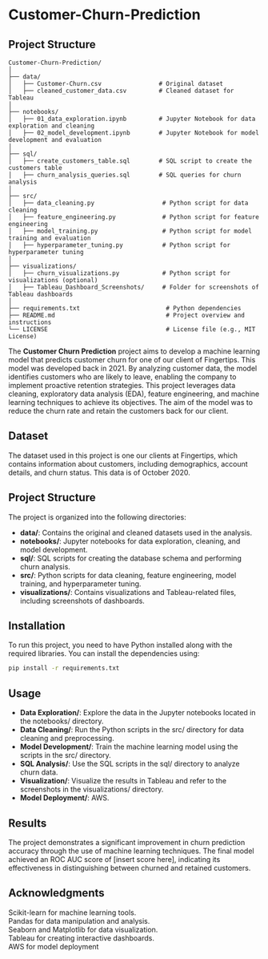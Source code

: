 # Customer-Churn-Prediction

## Project Structure
```
Customer-Churn-Prediction/
│
├── data/
│   ├── Customer-Churn.csv                # Original dataset
│   ├── cleaned_customer_data.csv         # Cleaned dataset for Tableau
│
├── notebooks/
│   ├── 01_data_exploration.ipynb         # Jupyter Notebook for data exploration and cleaning
│   ├── 02_model_development.ipynb        # Jupyter Notebook for model development and evaluation
│
├── sql/
│   ├── create_customers_table.sql        # SQL script to create the customers table
│   ├── churn_analysis_queries.sql        # SQL queries for churn analysis
│
├── src/
│   ├── data_cleaning.py                   # Python script for data cleaning
│   ├── feature_engineering.py             # Python script for feature engineering
│   ├── model_training.py                  # Python script for model training and evaluation
│   ├── hyperparameter_tuning.py           # Python script for hyperparameter tuning
│
├── visualizations/
│   ├── churn_visualizations.py            # Python script for visualizations (optional)
│   ├── Tableau_Dashboard_Screenshots/     # Folder for screenshots of Tableau dashboards
│
├── requirements.txt                        # Python dependencies
├── README.md                               # Project overview and instructions
└── LICENSE                                 # License file (e.g., MIT License)
```


The **Customer Churn Prediction** project aims to develop a machine learning model that predicts customer churn for one of our client of Fingertips. This model was developed back in 2021. By analyzing customer data, the model identifies customers who are likely to leave, enabling the company to implement proactive retention strategies.
This project leverages data cleaning, exploratory data analysis (EDA), feature engineering, and machine learning techniques to achieve its objectives. The aim of the model was to reduce the churn rate and retain the customers back for our client.

## Dataset
The dataset used in this project is one our clients at Fingertips, which contains information about customers, including demographics, account details, and churn status. This data is of October 2020.

## Project Structure
The project is organized into the following directories:

- **data/**: Contains the original and cleaned datasets used in the analysis.
- **notebooks/**: Jupyter notebooks for data exploration, cleaning, and model development.
- **sql/**: SQL scripts for creating the database schema and performing churn analysis.
- **src/**: Python scripts for data cleaning, feature engineering, model training, and hyperparameter tuning.
- **visualizations/**: Contains visualizations and Tableau-related files, including screenshots of dashboards.

## Installation
To run this project, you need to have Python installed along with the required libraries. You can install the dependencies using:
```bash
pip install -r requirements.txt
```

## Usage
- **Data Exploration/**: Explore the data in the Jupyter notebooks located in the notebooks/ directory.
- **Data Cleaning/**: Run the Python scripts in the src/ directory for data cleaning and preprocessing.
- **Model Development/**: Train the machine learning model using the scripts in the src/ directory.
- **SQL Analysis/**: Use the SQL scripts in the sql/ directory to analyze churn data.
- **Visualization/**: Visualize the results in Tableau and refer to the screenshots in the visualizations/ directory.
- **Model Deployment/**: AWS.

## Results
The project demonstrates a significant improvement in churn prediction accuracy through the use of machine learning techniques. The final model achieved an ROC AUC score of [insert score here], indicating its effectiveness in distinguishing between churned and retained customers.

## Acknowledgments
Scikit-learn for machine learning tools.<br />
Pandas for data manipulation and analysis.<br />
Seaborn and Matplotlib for data visualization.<br />
Tableau for creating interactive dashboards.<br />
AWS for model deployment
